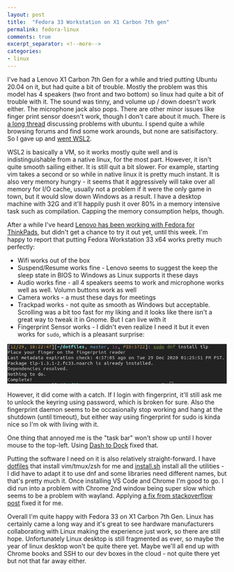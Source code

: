 ```yaml
---
layout: post
title:  "Fedora 33 Workstation on X1 Carbon 7th gen"
permalink: fedora-linux
comments: true
excerpt_separator: <!--more-->
categories:
- linux
---
```


I've had a Lenovo X1 Carbon 7th Gen for a while and tried putting Ubuntu 20.04 on it, but had quite a bit of trouble. Mostly the problem was this model has 4 speakers (two front and two bottom) so linux had quite a bit of trouble with it. The sound was tinny, and volume up / down doesn't work either. The microphone jack also pops. There are other minor issues like finger print sensor doesn't work, though I don't care about it much. There is [a long thread](https://forums.lenovo.com/t5/Ubuntu/Guide-X1-Carbon-7th-Generation-Ubuntu-compatability/td-p/4489823?page=1) discussing problems with ubuntu. I spend quite a while browsing forums and find some work arounds, but none are satisifactory. So I gave up and [went WSL2](/set-up-wsl2).

WSL2 is basically a VM, so it works mostly quite well and is indistinguishable from a native linux, for the most part. However, it isn't quite smooth sailing either. It is still quit a bit slower. For example, starting vim takes a second or so while in native linux it is pretty much instant. It is also very memory hungry - it seems that it aggressively will take over all memory for I/O cache, usually not a problem if it were the only game in town, but it would slow down Windows as a result. I have a desktop machine with 32G and it'll happily push it over 80% in a memory intensive task such as compilation. Capping the memory consumption helps, though.

After a while I've heard [Lenovo has been working with Fedora for ThinkPads](https://www.forbes.com/sites/jasonevangelho/2020/05/08/lenovo-has-2-awesome-surprises-for-linux-thinkpad-customers-in-2020/?sh=404aaf72399d), but didn't get a chance to try it out yet, until this week. I'm happy to report that putting Fedora Workstation 33 x64 works pretty much perfectly:
* Wifi works out of the box
* Suspend/Resume works fine - Lenovo seems to suggest the keep the sleep state in BIOS to Windows as Linux supports it these days
* Audio works fine - all 4 speakers seems to work and microphone works well as well. Volumn buttons work as well
* Camera works - a must these days for meetings
* Trackpad works - not quite as smooth as Windows but acceptable. Scrolling was a bit too fast for my liking and it looks like there isn't a great way to tweak it in Gnome. But I can live with it
* Fingerprint Sensor works - I didn't even realize I need it but it even works for `sudo`, which is a pleasant surprise:

![Fingerprint Sensor for sudo](/imgs/lenovo-fedora-1.png)

However, it did come with a catch. If I login with fingerprint, it'll still ask me to unlock the keyring using password, which is broken for sure. Also the fingerprint daemon seems to be occasionally stop working and hang at the shutdown (until timeout), but either way using fingerprint for sudo is kinda nice so I'm ok with living with it. 

One thing that annoyed me is the "task bar" won't show up until I hover mouse to the top-left. Using [Dash to Dock](https://extensions.gnome.org/extension/307/dash-to-dock/) fixed that.

Putting the software I need on it is also relatively straight-forward. I have [dotfiles](https://github.com/yizhang82/dotfiles) that install vim/tmux/zsh for me and [install.sh](https://github.com/yizhang82/utils/blob/master/sys/linux/install.sh) install all the utilities - I did have to adapt it to use dnf and some libraries need different names, but that's pretty much it. Once installing VS Code and Chrome I'm good to go. I did run into a problem with Chrome 2nd window being super slow which seems to be a problem with wayland. Applying [a fix from stackoverflow post](https://unix.stackexchange.com/questions/612325/opening-two-chrome-windows-on-fedora-32-is-very-slow) fixed it for me.

Overall I'm quite happy with Fedora 33 on X1 Carbon 7th Gen. Linux has certainly came a long way and it's great to see hardware manufacturers collaborating with Linux making the experience just work, so there are still hope. Unfortunately Linux desktop is still fragmented as ever, so maybe the year of linux desktop won't be quite there yet. Maybe we'll all end up with Chrome books and SSH to our dev boxes in the cloud - not quite there yet but not that far away either.


